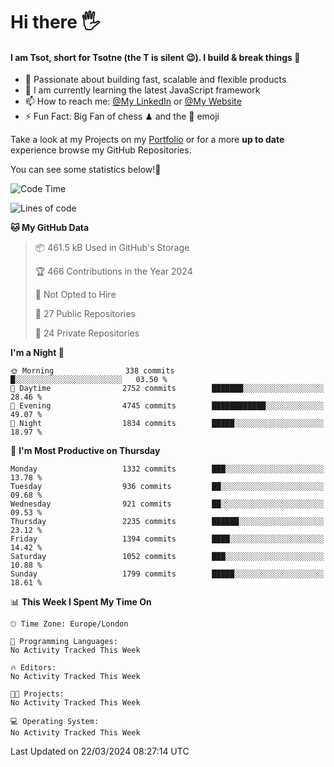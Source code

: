 # Hi there :raised_hand_with_fingers_splayed:
#### I am Tsot, short for Tsotne (the T is silent :wink:). I build & break things :space_invader:
- :telescope: Passionate about building fast, scalable and flexible products
- :seedling: I am currently learning the latest JavaScript framework 
- :mailbox: How to reach me: [@My LinkedIn](https://www.linkedin.com/in/tsotne-gvadzabia/) or [@My Website](https://tsotne.co.uk/contact)
- :zap: Fun Fact: Big Fan of chess ♟ and the 👾 emoji

Take a look at my Projects on my [Portfolio](https://tsotne.co.uk/) or for a more **up to date** experience browse my GitHub Repositories.

You can see some statistics below!:space_invader:
<!--START_SECTION:waka-->
![Code Time](http://img.shields.io/badge/Code%20Time-761%20hrs%202%20mins-blue)

![Lines of code](https://img.shields.io/badge/From%20Hello%20World%20I%27ve%20Written-5.0%20million%20lines%20of%20code-blue)

**🐱 My GitHub Data** 

> 📦 461.5 kB Used in GitHub's Storage 
 > 
> 🏆 466 Contributions in the Year 2024
 > 
> 🚫 Not Opted to Hire
 > 
> 📜 27 Public Repositories 
 > 
> 🔑 24 Private Repositories 
 > 
**I'm a Night 🦉** 

```text
🌞 Morning                338 commits         █░░░░░░░░░░░░░░░░░░░░░░░░   03.50 % 
🌆 Daytime                2752 commits        ███████░░░░░░░░░░░░░░░░░░   28.46 % 
🌃 Evening                4745 commits        ████████████░░░░░░░░░░░░░   49.07 % 
🌙 Night                  1834 commits        █████░░░░░░░░░░░░░░░░░░░░   18.97 % 
```
📅 **I'm Most Productive on Thursday** 

```text
Monday                   1332 commits        ███░░░░░░░░░░░░░░░░░░░░░░   13.78 % 
Tuesday                  936 commits         ██░░░░░░░░░░░░░░░░░░░░░░░   09.68 % 
Wednesday                921 commits         ██░░░░░░░░░░░░░░░░░░░░░░░   09.53 % 
Thursday                 2235 commits        ██████░░░░░░░░░░░░░░░░░░░   23.12 % 
Friday                   1394 commits        ████░░░░░░░░░░░░░░░░░░░░░   14.42 % 
Saturday                 1052 commits        ███░░░░░░░░░░░░░░░░░░░░░░   10.88 % 
Sunday                   1799 commits        █████░░░░░░░░░░░░░░░░░░░░   18.61 % 
```


📊 **This Week I Spent My Time On** 

```text
🕑︎ Time Zone: Europe/London

💬 Programming Languages: 
No Activity Tracked This Week

🔥 Editors: 
No Activity Tracked This Week

🐱‍💻 Projects: 
No Activity Tracked This Week

💻 Operating System: 
No Activity Tracked This Week
```


 Last Updated on 22/03/2024 08:27:14 UTC
<!--END_SECTION:waka-->
